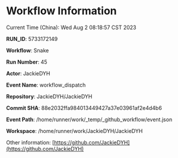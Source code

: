 # Workflow Information

Current Time (China): Wed Aug  2 08:18:57 CST 2023  

**RUN_ID**: 5733172149  

**Workflow**: Snake  

**Run Number**: 45  

**Actor**: JackieDYH  

**Event Name**: workflow_dispatch  

**Repository**: JackieDYH/JackieDYH  

**Commit SHA**: 88e2032ffa984013449427a37e03961af2e4d4b6  

**Event Path**: /home/runner/work/_temp/_github_workflow/event.json  

**Workspace**: /home/runner/work/JackieDYH/JackieDYH  

Other information: [https://github.com/JackieDYH](https://github.com/JackieDYH)
